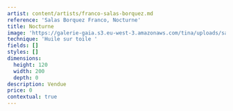 ```yaml
---
artist: content/artists/franco-salas-borquez.md
reference: 'Salas Borquez Franco, Nocturne'
title: Nocturne
image: 'https://galerie-gaia.s3.eu-west-3.amazonaws.com/tina/uploads/salas-borquez-franco/franco-salas-borquez-galerie-gaia-Nocturne 120 x 200 cm  huile sur toile 2020.JPG'
technique: 'Huile sur toile '
fields: []
styles: []
dimensions:
  height: 120
  width: 200
  depth: 0
description: Vendue
price: 0
contextual: true
---
```


